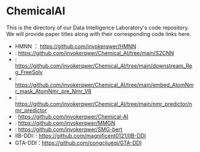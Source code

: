 # ChemicalAI
This is the directory of our Data Intelligence Laboratory's code repository. We will provide paper titles along with their corresponding code links here.
+ HMNN ：  https://github.com/invokerqwer/HMNN
+ :   https://github.com/invokerqwer/Chemical_AI/tree/main/S2CNN
+ :   https://github.com/invokerqwer/Chemical_AI/tree/main/downstream_Reg_FreeSolv
+ :   https://github.com/invokerqwer/Chemical_AI/tree/main/embed_AtomNmr_mask_AtomNmr_pre_Nmr_V8
+ :   https://github.com/invokerqwer/Chemical_AI/tree/main/nmr_predictor/nmr_predictor
+ :   https://github.com/invokerqwer/Chemical-AI
+ :   https://github.com/invokerqwer/MMGN
+ :   https://github.com/invokerqwer/SMG-bert
+ IIB-DDI: :  https://github.com/magnificent0121/IIB-DDI
+ GTA-DDI：https://github.com/congcijueqi/GTA-DDI
